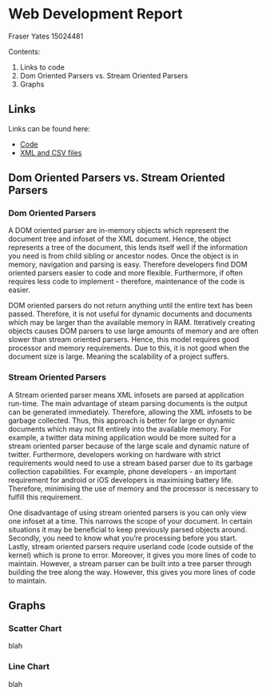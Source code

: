# Web Development Report
Fraser Yates 15024481

Contents:
1. Links to code
2. Dom Oriented Parsers vs. Stream Oriented Parsers
3. Graphs
## Links
Links can be found here:
- [Code](https://github.com/fraseryates1994/GoogleCharts/tree/master/code "Html/ Javascript and php files")
- [XML and CSV files](https://github.com/fraseryates1994/GoogleCharts/tree/master/csv%20and%20xml "csv and xml files")
## Dom Oriented Parsers vs. Stream Oriented Parsers
### Dom Oriented Parsers
A DOM oriented parser are in-memory objects which represent the document tree and infoset of the XML document. Hence, the object represents a tree of the document, this lends itself well if the information you need is from child sibling or ancestor nodes. Once the object is in memory, navigation and parsing is easy. Therefore developers find DOM oriented parsers easier to code and more flexible. Furthermore, if often requires less code to implement - therefore, maintenance of the code is easier. 

DOM oriented parsers do not return anything until the entire text has been passed. Therefore, it is not useful for dynamic documents and documents which may be larger than the available memory in RAM. Iteratively creating objects causes DOM parsers to use large amounts of memory and are often slower than stream oriented parsers. Hence, this model requires good processor and memory requirements. Due to this, it is not good when the document size is large. Meaning the scalability of a project suffers.
### Stream Oriented Parsers
A Stream oriented parser means XML infosets are parsed at application run-time. The main advantage of steam parsing documents is the output can be generated immediately. Therefore, allowing the XML infosets to be garbage collected.  Thus, this approach is better for large or dynamic documents which may not fit entirely into the available memory. For example, a twitter data mining application would be more suited for a stream oriented parser because of the large scale and dynamic nature of twitter. Furthermore, developers working on hardware with strict requirements would need to use a stream based parser due to its garbage collection capabilities. For example, phone developers - an important requirement for android or iOS developers is maximising battery life. Therefore, minimising the use of memory and the processor is necessary to fulfill this requirement. 

One disadvantage of using stream oriented parsers is you can only view one infoset at a time. This narrows the scope of your document. In certain situations it may be beneficial to keep previously parsed objects around. Secondly, you need to know what you’re processing before you start. Lastly, stream oriented parsers require userland code (code outside of the kernel) which is prone to error. Moreover, it gives you more lines of code to maintain. However, a stream parser can be built into a tree parser through building the tree along the way. However, this gives you more lines of code to maintain.
## Graphs
### Scatter Chart
blah
### Line Chart
blah
